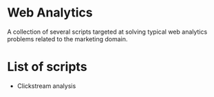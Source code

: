 # Web Analytics

A collection of several scripts targeted at solving typical web analytics problems related to the marketing domain. 

# List of scripts

- Clickstream analysis
